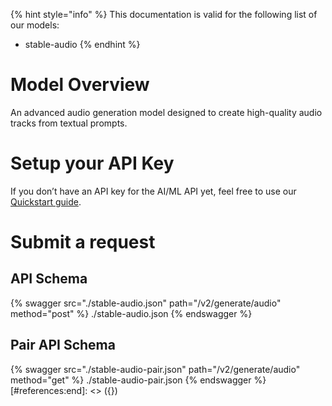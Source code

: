 [#references:start]: <> ({ "template": "openapi" })
{% hint style="info" %}
This documentation is valid for the following list of our models:
* stable-audio
{% endhint %}

# Model Overview
An advanced audio generation model designed to create high-quality audio tracks from textual prompts.

# Setup your API Key
If you don’t have an API key for the AI/ML API yet, feel free to use our [Quickstart guide](https://docs.aimlapi.com/quickstart/setting-up).

# Submit a request
## API Schema
{% swagger src="./stable-audio.json" path="/v2/generate/audio" method="post" %}
./stable-audio.json
{% endswagger %}

## Pair API Schema
{% swagger src="./stable-audio-pair.json" path="/v2/generate/audio" method="get" %}
./stable-audio-pair.json
{% endswagger %}
[#references:end]: <> ({})